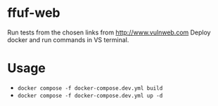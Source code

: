 # ffuf-web

Run tests from the chosen links from http://www.vulnweb.com
Deploy docker and run commands in VS terminal.


# Usage
- ``docker compose -f docker-compose.dev.yml build``
- ``docker compose -f docker-compose.dev.yml up -d``
